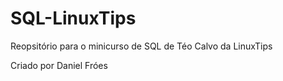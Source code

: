 # SQL-LinuxTips
Reopsitório para o minicurso de SQL de Téo Calvo da LinuxTips

Criado por Daniel Fróes